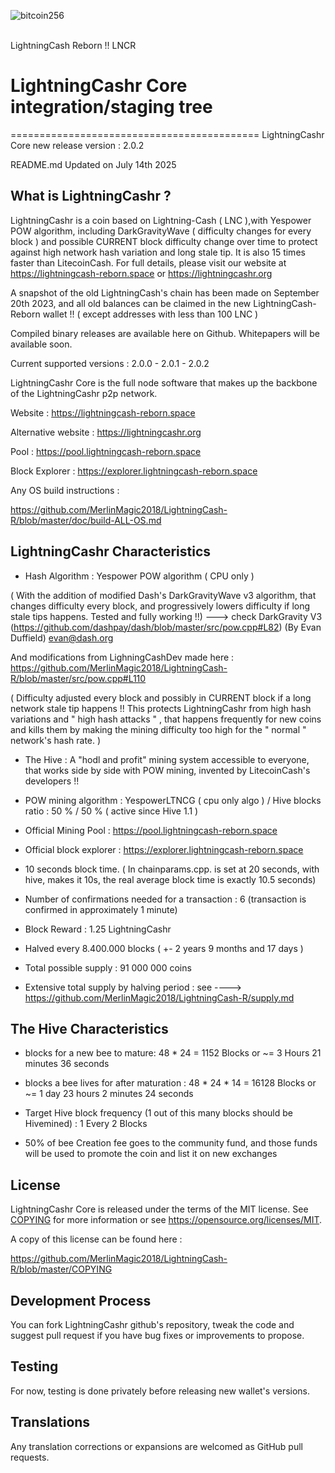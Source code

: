 <img src="https://i.ibb.co/4ZK5Q9Rt/bitcoin256.png" alt="bitcoin256" border="0"></a><br /><a target='_blank' href='https://imgbb.com/'></a><br />

LightningCash Reborn !!
LNCR

# LightningCashr Core integration/staging tree
===========================================
LightningCashr Core new release version : 2.0.2

README.md Updated on July 14th 2025

What is LightningCashr ?
----------------------

LightningCashr is a coin based on Lightning-Cash ( LNC ),with Yespower POW algorithm, including DarkGravityWave ( difficulty changes for every block ) and possible CURRENT block difficulty change over time to protect against high network hash variation and long stale tip. It is also 15 times faster than LitecoinCash. For full details, please visit our website at https://lightningcash-reborn.space or
https://lightningcashr.org

A snapshot of the old LightningCash's chain has been made on September 20th 2023, and all old balances can be claimed in the new LightningCash-Reborn wallet !!
( except addresses with less than 100 LNC )


Compiled binary releases are available here on Github.
Whitepapers will be available soon.

Current supported versions : 2.0.0 - 2.0.1 - 2.0.2

LightningCashr Core is the full node software that makes up the backbone of the LightningCashr p2p network.


Website : https://lightningcash-reborn.space

Alternative website : https://lightningcashr.org

Pool : https://pool.lightningcash-reborn.space

Block Explorer : https://explorer.lightningcash-reborn.space



Any OS build instructions :

https://github.com/MerlinMagic2018/LightningCash-R/blob/master/doc/build-ALL-OS.md




LightningCashr Characteristics
---------------------------------------------------------------------------


- Hash Algorithm : Yespower POW algorithm    ( CPU only )

( With the addition of modified Dash's DarkGravityWave v3 algorithm, that changes difficulty every block, and progressively lowers difficulty if long stale tips happens. Tested and fully working !!) ---> check DarkGravity V3 (https://github.com/dashpay/dash/blob/master/src/pow.cpp#L82) (By Evan Duffield)
 <evan@dash.org>

And modifications from LighningCashDev made here :        https://github.com/MerlinMagic2018/LightningCash-R/blob/master/src/pow.cpp#L110

( Difficulty adjusted every block and possibly in CURRENT block if a long network stale tip happens !! This protects LightningCashr from high hash variations and " high hash attacks " , that happens frequently for new coins and kills them by making the mining difficulty too high for the " normal " network's hash rate. )


- The Hive : A "hodl and profit" mining system accessible to everyone, that works side by side with POW mining, invented by LitecoinCash's developers !!

- POW mining algorithm : YespowerLTNCG ( cpu only algo ) / Hive blocks ratio : 50 % / 50 % ( active since Hive 1.1 )

- Official Mining Pool : https://pool.lightningcash-reborn.space

- Official block explorer : https://explorer.lightningcash-reborn.space

- 10 seconds block time. ( In chainparams.cpp. is set at 20 seconds, with hive, makes it 10s, the real average block time is exactly 10.5 seconds)

- Number of confirmations needed for a transaction : 6  (transaction is confirmed in approximately 1 minute)

- Block Reward : 1.25 LightningCashr

- Halved every 8.400.000 blocks ( +- 2 years 9 months and 17 days )

- Total possible supply : 91 000 000 coins

- Extensive total supply by halving period : see ----> https://github.com/MerlinMagic2018/LightningCash-R/supply.md

The Hive Characteristics
---------------------------------------------------------------------------

- blocks for a new bee to mature: 48 * 24 = 1152 Blocks or ~= 3 Hours 21 minutes 36 seconds

- blocks a bee lives for after maturation : 48 * 24 * 14 = 16128 Blocks or ~= 1 day 23 hours 2 minutes 24 seconds

- Target Hive block frequency (1 out of this many blocks should be Hivemined) : 1 Every 2 Blocks

- 50% of bee Creation fee goes to the community fund, and those funds will be used to promote the coin and list it on new exchanges




License
-------

LightningCashr Core is released under the terms of the MIT license. See [COPYING](COPYING) for more
information or see https://opensource.org/licenses/MIT.

A copy of this license can be found here :

https://github.com/MerlinMagic2018/LightningCash-R/blob/master/COPYING


Development Process
-------------------

You can fork LightningCashr github's repository, tweak the code and suggest pull request if you have bug fixes or improvements to propose.

Testing
-------

For now, testing is done privately before releasing new wallet's versions.

Translations
------------

Any translation corrections or expansions are welcomed as GitHub pull requests.